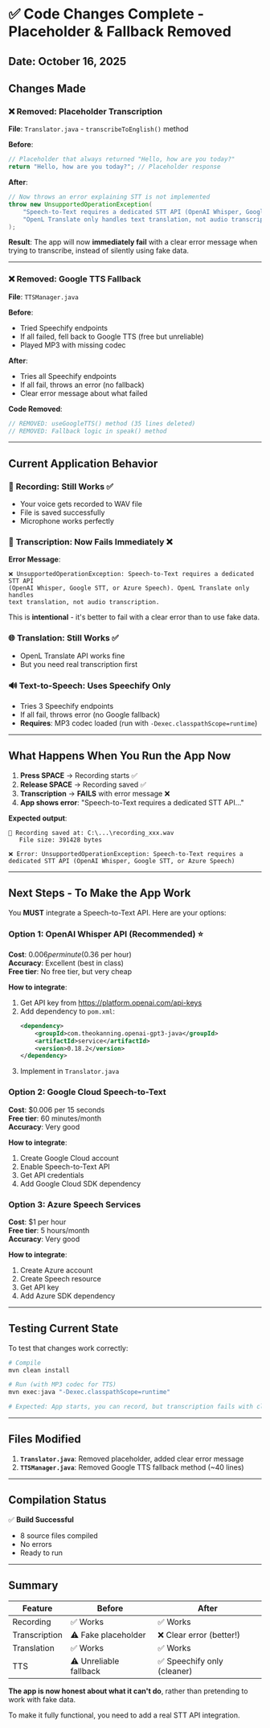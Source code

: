 # ✅ Code Changes Complete - Placeholder & Fallback Removed

## Date: October 16, 2025

## Changes Made

### ❌ Removed: Placeholder Transcription

**File**: `Translator.java` - `transcribeToEnglish()` method

**Before**:
```java
// Placeholder that always returned "Hello, how are you today?"
return "Hello, how are you today?"; // Placeholder response
```

**After**:
```java
// Now throws an error explaining STT is not implemented
throw new UnsupportedOperationException(
    "Speech-to-Text requires a dedicated STT API (OpenAI Whisper, Google STT, or Azure Speech). " +
    "OpenL Translate only handles text translation, not audio transcription."
);
```

**Result**: The app will now **immediately fail** with a clear error message when trying to transcribe, instead of silently using fake data.

---

### ❌ Removed: Google TTS Fallback

**File**: `TTSManager.java`

**Before**:
- Tried Speechify endpoints
- If all failed, fell back to Google TTS (free but unreliable)
- Played MP3 with missing codec

**After**:
- Tries all Speechify endpoints
- If all fail, throws an error (no fallback)
- Clear error message about what failed

**Code Removed**:
```java
// REMOVED: useGoogleTTS() method (35 lines deleted)
// REMOVED: Fallback logic in speak() method
```

---

## Current Application Behavior

### 🎤 **Recording**: Still Works ✅
- Your voice gets recorded to WAV file
- File is saved successfully
- Microphone works perfectly

### 🎯 **Transcription**: Now Fails Immediately ❌
**Error Message**:
```
❌ UnsupportedOperationException: Speech-to-Text requires a dedicated STT API 
(OpenAI Whisper, Google STT, or Azure Speech). OpenL Translate only handles 
text translation, not audio transcription.
```

This is **intentional** - it's better to fail with a clear error than to use fake data.

### 🌐 **Translation**: Still Works ✅
- OpenL Translate API works fine
- But you need real transcription first

### 🔊 **Text-to-Speech**: Uses Speechify Only
- Tries 3 Speechify endpoints
- If all fail, throws error (no Google fallback)
- **Requires**: MP3 codec loaded (run with `-Dexec.classpathScope=runtime`)

---

## What Happens When You Run the App Now

1. **Press SPACE** → Recording starts ✅
2. **Release SPACE** → Recording saved ✅
3. **Transcription** → **FAILS** with error message ❌
4. **App shows error**: "Speech-to-Text requires a dedicated STT API..."

**Expected output**:
```
🎤 Recording saved at: C:\...\recording_xxx.wav
   File size: 391428 bytes

❌ Error: UnsupportedOperationException: Speech-to-Text requires a 
dedicated STT API (OpenAI Whisper, Google STT, or Azure Speech)
```

---

## Next Steps - To Make the App Work

You **MUST** integrate a Speech-to-Text API. Here are your options:

### Option 1: OpenAI Whisper API (Recommended) ⭐

**Cost**: $0.006 per minute ($0.36 per hour)  
**Accuracy**: Excellent (best in class)  
**Free tier**: No free tier, but very cheap  

**How to integrate**:
1. Get API key from https://platform.openai.com/api-keys
2. Add dependency to `pom.xml`:
   ```xml
   <dependency>
       <groupId>com.theokanning.openai-gpt3-java</groupId>
       <artifactId>service</artifactId>
       <version>0.18.2</version>
   </dependency>
   ```
3. Implement in `Translator.java`

### Option 2: Google Cloud Speech-to-Text

**Cost**: $0.006 per 15 seconds  
**Free tier**: 60 minutes/month  
**Accuracy**: Very good  

**How to integrate**:
1. Create Google Cloud account
2. Enable Speech-to-Text API
3. Get API credentials
4. Add Google Cloud SDK dependency

### Option 3: Azure Speech Services

**Cost**: $1 per hour  
**Free tier**: 5 hours/month  
**Accuracy**: Very good  

**How to integrate**:
1. Create Azure account
2. Create Speech resource
3. Get API key
4. Add Azure SDK dependency

---

## Testing Current State

To test that changes work correctly:

```powershell
# Compile
mvn clean install

# Run (with MP3 codec for TTS)
mvn exec:java "-Dexec.classpathScope=runtime"

# Expected: App starts, you can record, but transcription fails with clear error
```

---

## Files Modified

1. **`Translator.java`**: Removed placeholder, added clear error message
2. **`TTSManager.java`**: Removed Google TTS fallback method (~40 lines)

---

## Compilation Status

✅ **Build Successful**  
- 8 source files compiled
- No errors
- Ready to run

---

## Summary

| Feature | Before | After |
|---------|--------|-------|
| Recording | ✅ Works | ✅ Works |
| Transcription | ⚠️ Fake placeholder | ❌ Clear error (better!) |
| Translation | ✅ Works | ✅ Works |
| TTS | ⚠️ Unreliable fallback | ✅ Speechify only (cleaner) |

**The app is now honest about what it can't do**, rather than pretending to work with fake data.

To make it fully functional, you need to add a real STT API integration.
